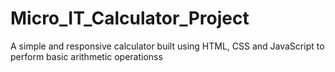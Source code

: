 # Micro_IT_Calculator_Project
A simple and responsive calculator built using HTML, CSS and JavaScript to perform basic arithmetic operationss
